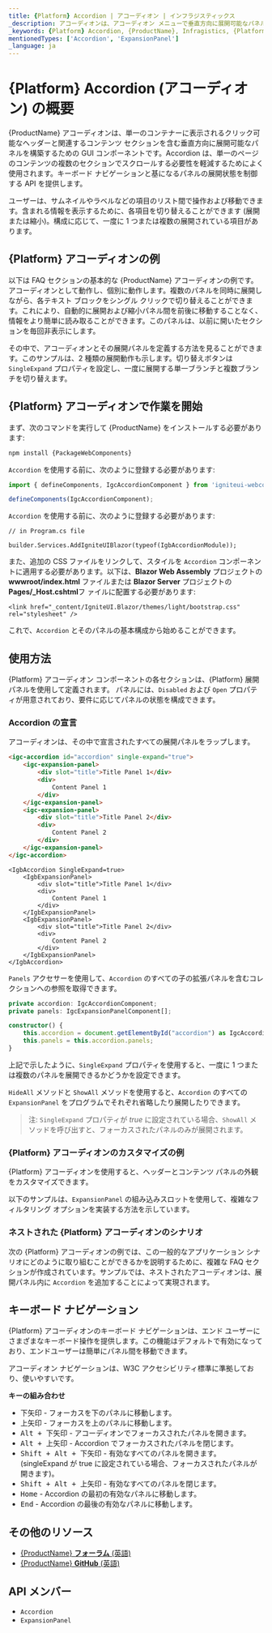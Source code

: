 ```yaml
---
title: {Platform} Accordion | アコーディオン | インフラジスティックス
_description: アコーディオンは、アコーディオン メニューで垂直方向に展開可能なパネルを構築するために使用されます。
_keywords: {Platform} Accordion, {ProductName}, Infragistics, {Platform} アコーディオン, インフラジスティックス
mentionedTypes: ['Accordion', 'ExpansionPanel']
_language: ja
---
```


# {Platform} Accordion (アコーディオン) の概要

{ProductName} アコーディオンは、単一のコンテナーに表示されるクリック可能なヘッダーと関連するコンテンツ セクションを含む垂直方向に展開可能なパネルを構築するための GUI コンポーネントです。Accordion は、単一のページのコンテンツの複数のセクションでスクロールする必要性を軽減するためによく使用されます。キーボード ナビゲーションと基になるパネルの展開状態を制御する API を提供します。

ユーザーは、サムネイルやラベルなどの項目のリスト間で操作および移動できます。含まれる情報を表示するために、各項目を切り替えることができます (展開または縮小)。構成に応じて、一度に 1 つまたは複数の展開されている項目があります。

## {Platform} アコーディオンの例

以下は FAQ セクションの基本的な {ProductName} アコーディオンの例です。アコーディオンとして動作し、個別に動作します。複数のパネルを同時に展開しながら、各テキスト ブロックをシングル クリックで切り替えることができます。これにより、自動的に展開および縮小パネル間を前後に移動することなく、情報をより簡単に読み取ることができます。このパネルは、以前に開いたセクションを毎回非表示にします。

その中で、アコーディオンとその展開パネルを定義する方法を見ることができます。このサンプルは、2 種類の展開動作も示します。切り替えボタンは `SingleExpand` プロパティを設定し、一度に展開する単一ブランチと複数ブランチを切り替えます。

<code-view style="height: 460px"
           data-demos-base-url="{environment:dvDemosBaseUrl}"
           iframe-src="{environment:demosBaseUrl}/layouts/accordion-overview"
           alt="{Platform} アコーディオンの例"
           github-src="layouts/accordion/overview">
</code-view>

<div class="divider--half"></div>

## {Platform} アコーディオンで作業を開始

<!-- WebComponents -->

まず、次のコマンドを実行して {ProductName} をインストールする必要があります:

```cmd
npm install {PackageWebComponents}
```

`Accordion` を使用する前に、次のように登録する必要があります:

```ts
import { defineComponents, IgcAccordionComponent } from 'igniteui-webcomponents';

defineComponents(IgcAccordionComponent);
```

<!-- end: WebComponents -->

`Accordion` を使用する前に、次のように登録する必要があります:

```razor
// in Program.cs file

builder.Services.AddIgniteUIBlazor(typeof(IgbAccordionModule));
```

<!-- Blazor -->

また、追加の CSS ファイルをリンクして、スタイルを `Accordion` コンポーネントに適用する必要があります。以下は、**Blazor Web Assembly** プロジェクトの **wwwroot/index.html** ファイルまたは **Blazor Server** プロジェクトの **Pages/_Host.cshtml**フ ァイルに配置する必要があります:

```razor
<link href="_content/IgniteUI.Blazor/themes/light/bootstrap.css" rel="stylesheet" />
```

<!-- end: Blazor -->

これで、`Accordion` とそのパネルの基本構成から始めることができます。

## 使用方法

{Platform} アコーディオン コンポーネントの各セクションは、{Platform} 展開パネルを使用して定義されます。
パネルには、`Disabled` および `Open` プロパティが用意されており、要件に応じてパネルの状態を構成できます。

### Accordion の宣言

アコーディオンは、その中で宣言されたすべての展開パネルをラップします。

```html
<igc-accordion id="accordion" single-expand="true">
    <igc-expansion-panel>
        <div slot="title">Title Panel 1</div>
        <div>
            Content Panel 1
        </div>
    </igc-expansion-panel>
    <igc-expansion-panel>
        <div slot="title">Title Panel 2</div>
        <div>
            Content Panel 2
        </div>
    </igc-expansion-panel>
</igc-accordion>
```

```razor
<IgbAccordion SingleExpand=true>
    <IgbExpansionPanel>
        <div slot="title">Title Panel 1</div>
        <div>
            Content Panel 1
        </div>
    </IgbExpansionPanel>
    <IgbExpansionPanel>
        <div slot="title">Title Panel 2</div>
        <div>
            Content Panel 2
        </div>
    </IgbExpansionPanel>
</IgbAccordion>
```

<!-- WebComponents -->

`Panels` アクセサーを使用して、`Accordion` のすべての子の拡張パネルを含むコレクションへの参照を取得できます。

```typescript
private accordion: IgcAccordionComponent;
private panels: IgcExpansionPanelComponent[];

constructor() {
	this.accordion = document.getElementById("accordion") as IgcAccordionComponent;
	this.panels = this.accordion.panels;
}
```

<!-- end: WebComponents -->



上記で示したように、`SingleExpand` プロパティを使用すると、一度に 1 つまたは複数のパネルを展開できるかどうかを設定できます。

`HideAll` メソッドと `ShowAll` メソッドを使用すると、`Accordion` のすべての `ExpansionPanel` をプログラムでそれぞれ省略したり展開したりできます。

> 注: `SingleExpand` プロパティが *true* に設定されている場合、`ShowAll` メソッドを呼び出すと、フォーカスされたパネルのみが展開されます。

### {Platform} アコーディオンのカスタマイズの例

{Platform} アコーディオンを使用すると、ヘッダーとコンテンツ パネルの外観をカスタマイズできます。

以下のサンプルは、`ExpansionPanel` の組み込みスロットを使用して、複雑なフィルタリング オプションを実装する方法を示しています。

<code-view style="height: 550px"
           data-demos-base-url="{environment:dvDemosBaseUrl}"
           iframe-src="{environment:demosBaseUrl}/layouts/accordion-customization"
           alt="{Platform} アコーディオンのカスタマイズの例"
           github-src="layouts/accordion/customization">
</code-view>

<div class="divider--half"></div>

### ネストされた {Platform} アコーディオンのシナリオ

次の {Platform} アコーディオンの例では、この一般的なアプリケーション シナリオにどのように取り組むことができるかを説明するために、複雑な FAQ セクションが作成されています。サンプルでは、ネストされたアコーディオンは、展開パネル内に `Accordion` を追加することによって実現されます。

<code-view style="height: 550px"
           data-demos-base-url="{environment:dvDemosBaseUrl}"
           iframe-src="{environment:demosBaseUrl}/layouts/accordion-nested-scenario"
           alt="ネストされた {Platform} アコーディオンの例"
           github-src="layouts/accordion/nested-scenario">
</code-view>

<div class="divider--half"></div>

## キーボード ナビゲーション

{Platform} アコーディオンのキーボード ナビゲーションは、エンド ユーザーにさまざまなキーボード操作を提供します。この機能はデフォルトで有効になっており、エンドユーザーは簡単にパネル間を移動できます。

アコーディオン ナビゲーションは、W3C アクセシビリティ標準に準拠しており、使いやすいです。

**キーの組み合わせ**
 - <kbd>下矢印</kbd> - フォーカスを下のパネルに移動します。
 - <kbd>上矢印</kbd> - フォーカスを上のパネルに移動します。
 - <kbd>Alt + 下矢印</kbd> - アコーディオンでフォーカスされたパネルを開きます。
 - <kbd>Alt + 上矢印</kbd> - Accordion でフォーカスされたパネルを閉じます。
 - <kbd>Shift + Alt + 下矢印</kbd> - 有効なすべてのパネルを開きます。(singleExpand が true に設定されている場合、フォーカスされたパネルが開きます)。
 - <kbd>Shift + Alt + 上矢印</kbd> - 有効なすべてのパネルを閉じます。
 - <kbd>Home</kbd> - Accordion の最初の有効なパネルに移動します。
 - <kbd>End</kbd> - Accordion の最後の有効なパネルに移動します。

<div class="divider"></div>

## その他のリソース

* [{ProductName} **フォーラム** (英語)](https://www.infragistics.com/community/forums/f/ignite-ui-for-{Platform})
* [{ProductName} **GitHub** (英語)](https://github.com/IgniteUI/igniteui-{Platform}-examples)

## API メンバー

- `Accordion`
- `ExpansionPanel`